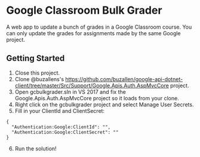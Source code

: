 # Google Classroom Bulk Grader
A web app to update a bunch of grades in a Google Classroom course.
You can only update the grades for assignments made by the same Google project.

## Getting Started
1. Close this project.
2. Clone @buzallens's https://github.com/buzallen/google-api-dotnet-client/tree/master/Src/Support/Google.Apis.Auth.AspMvcCore project.
3. Open gcbulkgrader.sln in VS 2017 and fix the Google.Apis.Auth.AspMvcCore project so it loads from your clone.
4. Right click on the gcbulkgrader project and select Manage User Secrets.
5. Fill in your ClientId and ClientSecret:
```
{
  "Authentication:Google:ClientId": "",
  "Authentication:Google:ClientSecret": ""
}
```
6. Run the solution!
